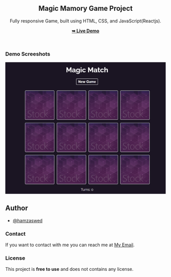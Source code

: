 <div align="center">

  <br />
  <br />

  <h2 align="center">Magic Mamory Game Project</h2>

  Fully responsive Game, built using HTML, CSS, and JavaScript(Reactjs).

  <a href="https://hamzaswed.github.io/reactjs-magic-memory-game/"><strong>➥ Live Demo</strong></a>

</div>

<br />

### Demo Screeshots

![Portfolio Desktop Demo](./React-App.png "Desktop Demo")


## Author

- [@hamzaswed](https://github.com/hamzaswed)


### Contact

If you want to contact with me you can reach me at [My Email](hamzaswed66@gmail.com).

### License

This project is **free to use** and does not contains any license.
